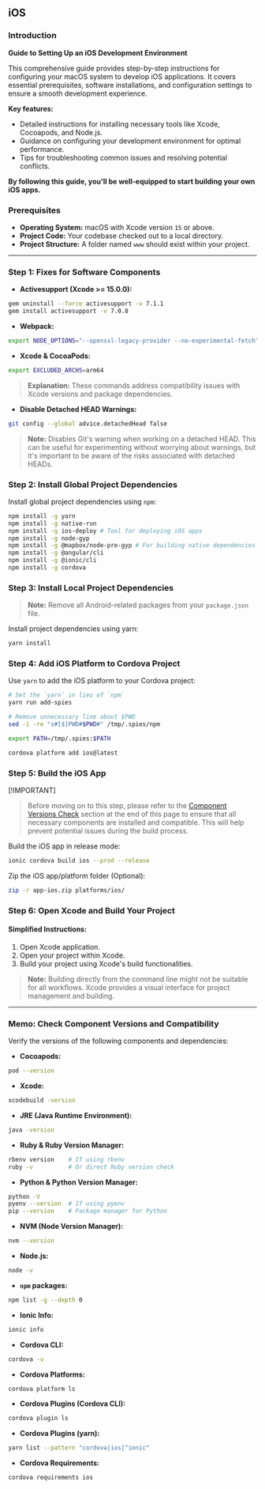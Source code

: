 ## iOS

### Introduction

**Guide to Setting Up an iOS Development Environment**

This comprehensive guide provides step-by-step instructions for configuring your macOS system to develop iOS applications. It covers essential prerequisites, software installations, and configuration settings to ensure a smooth development experience.

**Key features:**

- Detailed instructions for installing necessary tools like Xcode, Cocoapods, and Node.js.
- Guidance on configuring your development environment for optimal performance.
- Tips for troubleshooting common issues and resolving potential conflicts.

**By following this guide, you'll be well-equipped to start building your own iOS apps.**

### Prerequisites

- **Operating System:** macOS with Xcode version `15` or above.
- **Project Code:** Your codebase checked out to a local directory.
- **Project Structure:** A folder named `www` should exist within your project.

---

### Step 1: Fixes for Software Components

- **Activesupport (Xcode >= 15.0.0):**

```sh
gem uninstall --force activesupport -v 7.1.1
gem install activesupport -v 7.0.8
```

- **Webpack:**

```sh
export NODE_OPTIONS="--openssl-legacy-provider --no-experimental-fetch"
```

- **Xcode & CocoaPods:**

```sh
export EXCLUDED_ARCHS=arm64
```

> **Explanation:** These commands address compatibility issues with Xcode versions and package dependencies.

- **Disable Detached HEAD Warnings:**

```sh
git config --global advice.detachedHead false
```

> **Note:** Disables Git's warning when working on a detached HEAD. This can be useful for experimenting without worrying about warnings, but it's important to be aware of the risks associated with detached HEADs.

### Step 2: Install Global Project Dependencies

Install global project dependencies using `npm`:

```sh
npm install -g yarn
npm install -g native-run
npm install -g ios-deploy # Tool for deploying iOS apps
npm install -g node-gyp
npm install -g @mapbox/node-pre-gyp # For building native dependencies
npm install -g @angular/cli
npm install -g @ionic/cli
npm install -g cordova
```

### Step 3: Install Local Project Dependencies

> **Note:** Remove all Android-related packages from your `package.json` file.

Install project dependencies using yarn:

```sh
yarn install
```

### Step 4: Add iOS Platform to Cordova Project

Use `yarn` to add the iOS platform to your Cordova project:

```sh
# Set the `yarn` in lieu of `npm`
yarn run add-spies

# Remove unnecessary line about $PWD
sed -i -re "s#[$]PWD#$PWD#" /tmp/.spies/npm

export PATH=/tmp/.spies:$PATH

cordova platform add ios@latest
```

### Step 5: Build the iOS App

[!IMPORTANT]
> Before moving on to this step, please refer to the [Component Versions Check](#memo-check-component-versions-and-compatibility) section at the end of this page to ensure that all necessary components are installed and compatible. This will help prevent potential issues during the build process.

Build the iOS app in release mode:

```sh
ionic cordova build ios --prod --release
```

Zip the iOS app/platform folder (Optional):

```sh
zip -r app-ios.zip platforms/ios/
```

### Step 6: Open Xcode and Build Your Project

#### Simplified Instructions:

1. Open Xcode application.
2. Open your project within Xcode.
3. Build your project using Xcode's build functionalities.

> **Note:** Building directly from the command line might not be suitable for all workflows. Xcode provides a visual interface for project management and building.

---

### Memo: Check Component Versions and Compatibility

Verify the versions of the following components and dependencies:

- **Cocoapods:**

```sh
pod --version
```

- **Xcode:**

```sh
xcodebuild -version
```

- **JRE (Java Runtime Environment):**

```sh
java -version
```

- **Ruby & Ruby Version Manager:**

```sh
rbenv version    # If using rbenv
ruby -v          # Or direct Ruby version check
```

- **Python & Python Version Manager:**

```sh
python -V
pyenv --version  # If using pyenv
pip --version    # Package manager for Python
```

- **NVM (Node Version Manager):**

```sh
nvm --version
```

- **Node.js:**

```sh
node -v
```

- **`npm` packages:**

```sh
npm list -g --depth 0
```

- **Ionic Info:**

```sh
ionic info
```

- **Cordova CLI:**

```sh
cordova -v
```

- **Cordova Platforms:**

```sh
cordova platform ls
```

- **Cordova Plugins (Cordova CLI):**

```sh
cordova plugin ls
```

- **Cordova Plugins (yarn):**

```sh
yarn list --pattern "cordova|ios|^ionic"
```

- **Cordova Requirements:**

```sh
cordova requirements ios
```
